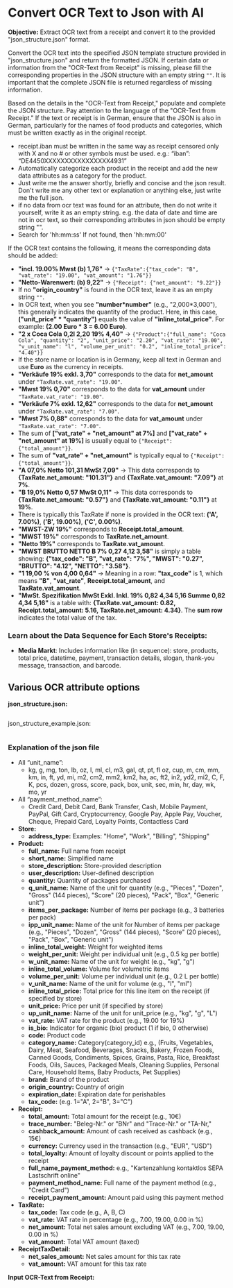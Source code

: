 # Convert OCR Text to Json with AI

**Objective:** Extract OCR text from a receipt and convert it to the provided "json_structure.json" format.

Convert the OCR text into the specified JSON template structure provided in "json_structure.json" and return the formatted JSON. If certain data or information from the "OCR-Text from Receipt" is missing, please fill the corresponding properties in the JSON structure with an empty string `""`. It is important that the complete JSON file is returned regardless of missing information.

Based on the details in the "OCR-Text from Receipt," populate and complete the JSON structure. Pay attention to the language of the "OCR-Text from Receipt." If the text or receipt is in German, ensure that the JSON is also in German, particularly for the names of food products and categories, which must be written exactly as in the original receipt.

- receipt.iban must be written in the same way as receipt censored only with X and no # or other symbols must be used. e.g.: “iban”: “DE4450XXXXXXXXXXXXXXXX4931”
- Automatically categorize each product in the receipt and add the new data attributes as a category for the product.
- Just write me the answer shortly, briefly and concise and the json result. Don't write me any other text or explanation or anything else, just write me the full json.
- if no data from ocr text was found for an attribute, then do not write it yourself, write it as an empty string. e.g. the data of date and time are not in ocr text, so their corresponding attributes in json should be empty string "".  
- Search for 'hh:mm:ss' If not found, then 'hh:mm:00'

If the OCR text contains the following, it means the corresponding data should be added: 

- **"incl. 19.00% Mwst (b) 1,76"** → `{"TaxRate":{"tax_code": "B", "vat_rate": "19.00", "vat_amount": "1.76"}}`
- **"Netto-Warenwert: (b) 9,22"** → `{"Receipt": {"net_amount": "9.22"}}`
- If no **"origin_country"** is found in the OCR text, leave it as an empty string `""`.
- In OCR text, when you see **"number*number"** (e.g., "2,000*3,000"), this generally indicates the quantity of the product. Here, in this case, **("unit_price" * "quantity")** equals the value of **"inline_total_price"**. For example: **(2.00 Euro * 3 = 6.00 Euro)**.
- **"2 x Coca Cola 0,2l 2,20 19% 4,40"** → `{"Product":{"full_name": "Coca Cola", "quantity": "2", "unit_price": "2.20", "vat_rate": "19.00", "v_unit_name": "l", "volume_per_unit": "0.2", "inline_total_price": "4.40"}}`
- If the store name or location is in Germany, keep all text in German and use **Euro** as the currency in receipts.
- **"Verkäufe 19% exkl. 3,70"** corresponds to the data for **net_amount** under `"TaxRate.vat_rate": "19.00"`.
- **"Mwst 19% 0,70"** corresponds to the data for **vat_amount** under `"TaxRate.vat_rate": "19.00"`.
- **"Verkäufe 7% exkl. 12,62"** corresponds to the data for **net_amount** under `"TaxRate.vat_rate": "7.00"`.
- **"Mwst 7% 0,88"** corresponds to the data for **vat_amount** under `"TaxRate.vat_rate": "7.00"`.
- The sum of **["vat_rate" + "net_amount" at 7%]** and **["vat_rate" + "net_amount" at 19%]** is usually equal to `{"Receipt":{"total_amount"}}`.
- The sum of **"vat_rate" + "net_amount"** is typically equal to `{"Receipt":{"total_amount"}}`.
- **"A 07,0% Netto 101,31 MwSt 7,09"** → This data corresponds to **{TaxRate.net_amount: "101.31"}** and **{TaxRate.vat_amount: "7.09"}** at **7%**.
- **"B 19,0% Netto 0,57 MwSt 0,11"** → This data corresponds to **{TaxRate.net_amount: "0.57"}** and **{TaxRate.vat_amount: "0.11"}** at **19%**.
- There is typically this TaxRate if none is provided in the OCR text: **('A', 7.00%)**, **('B', 19.00%)**, **('C', 0.00%)**.
- **"MWST-ZW 19%"** corresponds to **Receipt.total_amount**.
- **"MWST 19%"** corresponds to **TaxRate.net_amount**.
- **"Netto 19%"** corresponds to **TaxRate.vat_amount**.
- **"MWST BRUTTO NETTO B 7% 0,27 4,12 3,58"** is simply a table showing:
  **{"tax_code": "B", "vat_rate": "7%", "MWST": "0.27", "BRUTTO": "4.12", "NETTO": "3.58"}**.
- **"1 19,00 % von 4,00 0,64"** → Meaning in a row: **"tax_code"** is 1, which means **"B"**, **"vat_rate"**, **Receipt.total_amount**, and **TaxRate.vat_amount**.
- **"MwSt. Spezifikation MwSt Exkl. Inkl. 19% 0,82 4,34 5,16 Summe 0,82 4,34 5,16"** is a table with:
  **{TaxRate.vat_amount: 0.82, Receipt.total_amount: 5.16, TaxRate.net_amount: 4.34}**. The **sum row** indicates the total value of the tax.

### Learn about the Data Sequence for Each Store's Receipts:

- **Media Markt**: Includes information like (in sequence): store, products, total price, datetime, payment, transaction details, slogan, thank-you message, transaction, and barcode.

## Various OCR attribute options

**json_structure.json:**

```json

```

json_structure_example.json:

```json

```

### Explanation of the json file

- All “unit_name”:
  - kg, g, mg, ton, lb, oz, l, ml, cl, m3, gal, qt, pt, fl oz, cup, m, cm, mm, km, in, ft, yd, mi, m2, cm2, mm2, km2, ha, ac, ft2, in2, yd2, mi2, C, F, K, pcs, dozen, gross, score, pack, box, unit, sec, min, hr, day, wk, mo, yr
- All “payment_method_name”:
  - Credit Card, Debit Card, Bank Transfer, Cash, Mobile Payment, PayPal, Gift Card, Cryptocurrency, Google Pay, Apple Pay, Voucher, Cheque, Prepaid Card, Loyalty Points, Contactless Card
- **Store:**
  - **address_type:** Examples: "Home", "Work", "Billing", "Shipping"
- **Product:**
  - **full_name:** Full name from receipt
  - **short_name:** Simplified name
  - **store_description:** Store-provided description
  - **user_description:** User-defined description
  - **quantity:** Quantity of packages purchased
  - **q_unit_name:** Name of the unit for quantity (e.g., "Pieces", "Dozen", "Gross" (144 pieces), "Score" (20 pieces), "Pack", "Box", "Generic unit")
  - **items_per_package:** Number of items per package (e.g., 3 batteries per pack)
  - **ipp_unit_name:** Name of the unit for Number of items per package (e.g., "Pieces", "Dozen", "Gross" (144 pieces), "Score" (20 pieces), "Pack", "Box", "Generic unit")
  - **inline_total_weight:** Weight for weighted items
  - **weight_per_unit:** Weight per individual unit (e.g., 0.5 kg per bottle)
  - **w_unit_name:** Name of the unit for weight (e.g., "kg", "g")
  - **inline_total_volume:** Volume for volumetric items
  - **volume_per_unit:** Volume per individual unit (e.g., 0.2 L per bottle)
  - **v_unit_name:** Name of the unit for volume (e.g., "l", "ml")
  - **inline_total_price:** Total price for this line item on the receipt (if specified by store)
  - **unit_price:** Price per unit (if specified by store)
  - **up_unit_name:** Name of the unit for unit_price (e.g., "kg", "g", "L")
  - **vat_rate:** VAT rate for the product (e.g., 19.00 for 19%)
  - **is_bio:** Indicator for organic (bio) product (1 if bio, 0 otherwise)
  - **code:** Product code
  - **category_name:** Category(category_id) e.g., (Fruits, Vegetables, Dairy, Meat, Seafood, Beverages, Snacks, Bakery, Frozen Foods, Canned Goods, Condiments, Spices, Grains, Pasta, Rice, Breakfast Foods, Oils, Sauces, Packaged Meals, Cleaning Supplies, Personal Care, Household Items, Baby Products, Pet Supplies)
  - **brand:** Brand of the product
  - **origin_country:** Country of origin
  - **expiration_date:** Expiration date for perishables
  - **tax_code:** (e.g. 1="A", 2="B", 3="C")
- **Receipt:**
  - **total_amount:** Total amount for the receipt (e.g., 10€)
  - **trace_number:**  "Beleg-Nr." or "BNr" and "Trace-Nr." or "TA-Nr,"
  - **cashback_amount:** Amount of cash received as cashback (e.g., 15€)
  - **currency:** Currency used in the transaction (e.g., "EUR", "USD")
  - **total_loyalty:** Amount of loyalty discount or points applied to the receipt
  - **full_name_payment_method:** e.g., "Kartenzahlung kontaktlos SEPA Lastschrift online"
  - **payment_method_name:** Full name of the payment method (e.g., "Credit Card")
  - **receipt_payment_amount:** Amount paid using this payment method
- **TaxRate:**
  - **tax_code:** Tax code (e.g., A, B, C)
  - **vat_rate:** VAT rate in percentage (e.g., 7.00, 19.00, 0.00 in %)
  - **net_amount:** Total net sales amount excluding VAT (e.g., 7.00, 19.00, 0.00 in %)
  - **vat_amount:** Total VAT amount (taxed)
- **ReceiptTaxDetail:**
  - **net_sales_amount:** Net sales amount for this tax rate
  - **vat_amount:** VAT amount for this tax rate

**Input OCR-Text from Receipt:**

```txt

```
